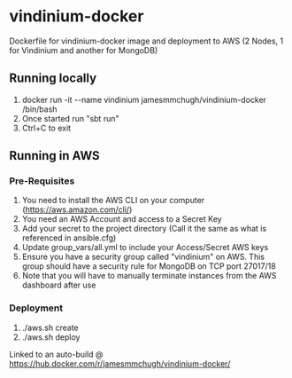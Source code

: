 # vindinium-docker
Dockerfile for vindinium-docker image and deployment to AWS (2 Nodes, 1 for Vindinium and another for MongoDB)

## Running locally

1. docker run -it --name vindinium jamesmmchugh/vindinium-docker /bin/bash
2. Once started run "sbt run"
3. Ctrl+C to exit

## Running in AWS

### Pre-Requisites

1. You need to install the AWS CLI on your computer (https://aws.amazon.com/cli/)
2. You need an AWS Account and access to a Secret Key
3. Add your secret to the project directory (Call it the same as what is referenced in ansible.cfg)
4. Update group_vars/all.yml to include your Access/Secret AWS keys
5. Ensure you have a security group called "vindinium" on AWS. This group should have a security rule for MongoDB on TCP port 27017/18
6. Note that you will have to manually terminate instances from the AWS dashboard after use

### Deployment

1. ./aws.sh create
2. ./aws.sh deploy

Linked to an auto-build @ https://hub.docker.com/r/jamesmmchugh/vindinium-docker/

